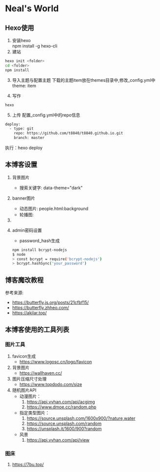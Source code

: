 # Neal's World

## Hexo使用
1. 安装hexo  
npm install -g hexo-cli  
2. 建站
```sh
hexo init <folder>
cd <folder>
npm install
```
3. 导入主题与配置主题
下载的主题item放在themes目录中,修改_config.yml中theme: item

4. 写作
```sh
hexo 
```
5. 上传
配置_config.yml中的repo信息
```sh
deploy:
  - type: git
    repo: https://github.com/t8840/t8840.github.io.git
    branch: master
```
执行：hexo deploy

## 本博客设置
1. 背景图片
    - 搜索关键字: data-theme="dark"
2. banner图片
    - 动态图片: people.html:background
    - 轮播图:
3.     

4. admin密码设置
    - password_hash生成
    ```sh
    npm install bcrypt-nodejs
    $ node
    > const bcrypt = require('bcrypt-nodejs')
    > bcrypt.hashSync('your_password')
    ```

## 博客魔改教程
参考来源:
- https://butterfly.js.org/posts/21cfbf15/
- https://butterfly.zhheo.com/
- https://akilar.top/


## 本博客使用的工具列表
### 图片工具
1. favicon生成  
    - https://www.logosc.cn/logo/favicon
2. 背景图片
    - https://wallhaven.cc/
3. 图片压缩尺寸处理
    - https://www.topdodo.com/size    
4. 随机图片API
    - 动漫图片： 
        1. https://api.vvhan.com/api/acgimg
        2. https://www.dmoe.cc/random.php
    - 指定类型图片：
        1. https://source.unsplash.com/1600x900/?nature,water
        2. https://source.unsplash.com/random
        3. https://unsplash.it/1600/900?random
    - 风景
        1. https://api.vvhan.com/api/view

### 图床
1. https://7bu.top/

